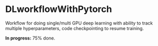 # DLworkflowWithPytorch

Workflow for doing single/multi GPU deep learning with ability to track multiple hyperparameters, code checkpointing to resume training.

**In progress:** 75% done.
